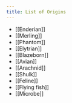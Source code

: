 ```yaml
---
title: List of Origins
---
```

- [[Enderian]]
- [[Merling]]
- [[Phantom]]
- [[Elytrian]]
- [[Blazeborn]]
- [[Avian]]
- [[Arachnid]]
- [[Shulk]]
- [[Feline]]
- [[Flying fish]]
- [[Microbe]]

